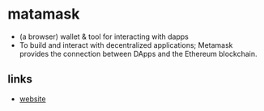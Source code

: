# matamask

- (a browser) wallet & tool for interacting with dapps
- To build and interact with decentralized applications; Metamask provides the connection between DApps and the Ethereum blockchain.

## links

- [website](https://metamask.io/)
